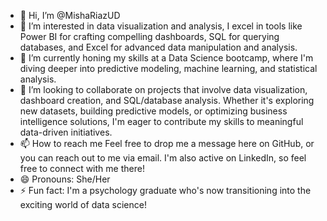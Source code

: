 - 👋 Hi, I’m @MishaRiazUD
- 👀 I’m interested in data visualization and analysis, I excel in tools like Power BI for crafting compelling dashboards, SQL for querying databases, and Excel for advanced data manipulation and analysis.
- 🌱 I’m currently honing my skills at a Data Science bootcamp, where I'm diving deeper into predictive modeling, machine learning, and statistical analysis.
- 💞️ I’m looking to collaborate on  projects that involve data visualization, dashboard creation, and SQL/database analysis. Whether it's exploring new datasets, building predictive models, or optimizing business intelligence solutions, I'm eager to contribute my skills to meaningful data-driven initiatives.
- 📫 How to reach me Feel free to drop me a message here on GitHub, or you can reach out to me via email. I'm also active on LinkedIn, so feel free to connect with me there!
- 😄 Pronouns: She/Her
- ⚡ Fun fact: I'm a psychology graduate who's now transitioning into the exciting world of data science!

<!---
MishaRiazUD/MishaRiazUD is a ✨ special ✨ repository because its `README.md` (this file) appears on your GitHub profile.
You can click the Preview link to take a look at your changes.
--->

